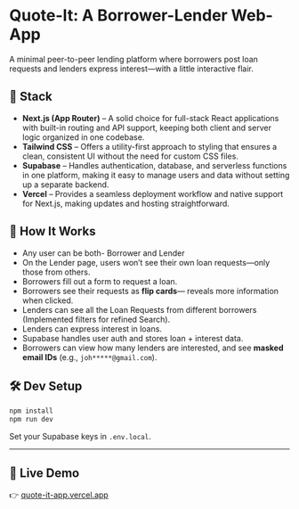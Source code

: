 # Quote-It: A Borrower-Lender Web-App

A minimal peer-to-peer lending platform where borrowers post loan requests and lenders express interest—with a little interactive flair.

## 🚀 Stack

- **Next.js (App Router)** – A solid choice for full-stack React applications with built-in routing and API support, keeping both client and server logic organized in one codebase.  
- **Tailwind CSS** – Offers a utility-first approach to styling that ensures a clean, consistent UI without the need for custom CSS files.  
- **Supabase** – Handles authentication, database, and serverless functions in one platform, making it easy to manage users and data without setting up a separate backend.  
- **Vercel** – Provides a seamless deployment workflow and native support for Next.js, making updates and hosting straightforward.

## 🧠 How It Works

- Any user can be both- Borrower and Lender
- On the Lender page, users won’t see their own loan requests—only those from others.
- Borrowers fill out a form to request a loan.
- Borrowers see their requests as **flip cards**— reveals more information when clicked.
- Lenders can see all the Loan Requests from different borrowers (Implemented filters for refined Search).
- Lenders can express interest in loans.
- Supabase handles user auth and stores loan + interest data.
- Borrowers can view how many lenders are interested, and see **masked email IDs** (e.g., `joh*****@gmail.com`).

## 🛠 Dev Setup

```bash
npm install
npm run dev
````

Set your Supabase keys in `.env.local`.

---

## 🔗 Live Demo

👉 [quote-it-app.vercel.app](https://quote-it-ten.vercel.app/)


